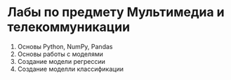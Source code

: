 # Лабы по предмету Мультимедиа и телекоммуникации
1. Основы Python, NumPy, Pandas
2. Основы работы с моделями
3. Создание модели регрессии
4. Создание моделли классификации
